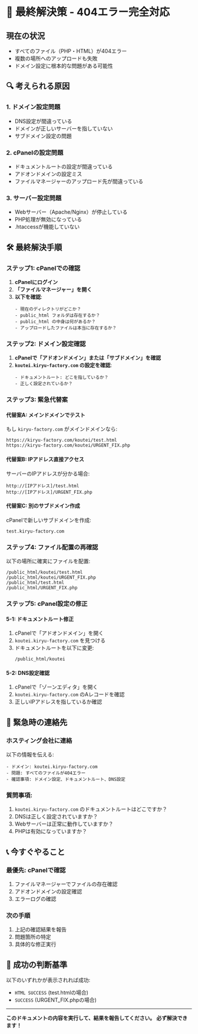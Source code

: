 # 🚨 最終解決策 - 404エラー完全対応

## 現在の状況
- すべてのファイル（PHP・HTML）が404エラー
- 複数の場所へのアップロードも失敗
- ドメイン設定に根本的な問題がある可能性

## 🔍 考えられる原因

### 1. **ドメイン設定問題**
- DNS設定が間違っている
- ドメインが正しいサーバーを指していない
- サブドメイン設定の問題

### 2. **cPanelの設定問題**
- ドキュメントルートの設定が間違っている
- アドオンドメインの設定ミス
- ファイルマネージャーのアップロード先が間違っている

### 3. **サーバー設定問題**
- Webサーバー（Apache/Nginx）が停止している
- PHP処理が無効になっている
- .htaccessが機能していない

## 🛠 **最終解決手順**

### **ステップ1: cPanelでの確認**

1. **cPanelにログイン**
2. **「ファイルマネージャー」を開く**
3. **以下を確認**:
   ```
   - 現在のディレクトリがどこか？
   - public_html フォルダは存在するか？
   - public_html の中身は何があるか？
   - アップロードしたファイルは本当に存在するか？
   ```

### **ステップ2: ドメイン設定確認**

1. **cPanelで「アドオンドメイン」または「サブドメイン」を確認**
2. **`koutei.kiryu-factory.com` の設定を確認**:
   ```
   - ドキュメントルート: どこを指しているか？
   - 正しく設定されているか？
   ```

### **ステップ3: 緊急代替案**

#### **代替案A: メインドメインでテスト**
もし `kiryu-factory.com` がメインドメインなら:
```
https://kiryu-factory.com/koutei/test.html
https://kiryu-factory.com/koutei/URGENT_FIX.php
```

#### **代替案B: IPアドレス直接アクセス**
サーバーのIPアドレスが分かる場合:
```
http://[IPアドレス]/test.html
http://[IPアドレス]/URGENT_FIX.php
```

#### **代替案C: 別のサブドメイン作成**
cPanelで新しいサブドメインを作成:
```
test.kiryu-factory.com
```

### **ステップ4: ファイル配置の再確認**

以下の場所に確実にファイルを配置:
```
/public_html/koutei/test.html
/public_html/koutei/URGENT_FIX.php
/public_html/test.html
/public_html/URGENT_FIX.php
```

### **ステップ5: cPanel設定の修正**

#### **5-1: ドキュメントルート修正**
1. cPanelで「アドオンドメイン」を開く
2. `koutei.kiryu-factory.com` を見つける
3. ドキュメントルートを以下に変更:
   ```
   /public_html/koutei
   ```

#### **5-2: DNS設定確認**
1. cPanelで「ゾーンエディタ」を開く
2. `koutei.kiryu-factory.com` のAレコードを確認
3. 正しいIPアドレスを指しているか確認

## 🚨 **緊急時の連絡先**

### **ホスティング会社に連絡**
以下の情報を伝える:
```
- ドメイン: koutei.kiryu-factory.com
- 問題: すべてのファイルが404エラー
- 確認事項: ドメイン設定、ドキュメントルート、DNS設定
```

### **質問事項**:
1. `koutei.kiryu-factory.com` のドキュメントルートはどこですか？
2. DNSは正しく設定されていますか？
3. Webサーバーは正常に動作していますか？
4. PHPは有効になっていますか？

## 📞 **今すぐやること**

### **最優先: cPanelで確認**
1. ファイルマネージャーでファイルの存在確認
2. アドオンドメインの設定確認
3. エラーログの確認

### **次の手順**
1. 上記の確認結果を報告
2. 問題箇所の特定
3. 具体的な修正実行

## 🎯 **成功の判断基準**
以下のいずれかが表示されれば成功:
- `HTML SUCCESS` (test.htmlの場合)
- `SUCCESS` (URGENT_FIX.phpの場合)

---

**このドキュメントの内容を実行して、結果を報告してください。**
**必ず解決できます！** 